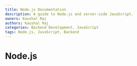 ```yaml
---
title: Node.js Documentation
description: A guide to Node.js and server-side JavaScript.
owners: Kaushal Raj
authors: Kaushal Raj
categories: Backend Development, JavaScript
tags: Node.js, JavaScript, Backend
---
```


# Node.js
